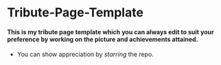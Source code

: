 # Tribute-Page-Template

#### This is my tribute page template which you can always edit to suit your preference by working on the picture and achievements attained.

- You can show appreciation by _starring_ the repo. 
